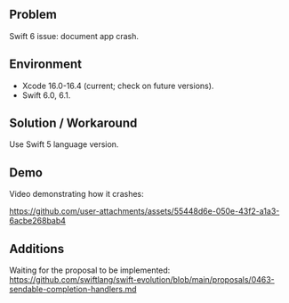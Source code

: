 ## Problem


Swift 6 issue: document app crash.


## Environment


- Xcode 16.0-16.4 (current; check on future versions).
- Swift 6.0, 6.1.


## Solution / Workaround


Use Swift 5 language version.


## Demo


Video demonstrating how it crashes:


https://github.com/user-attachments/assets/55448d6e-050e-43f2-a1a3-6acbe268bab4


## Additions


Waiting for the proposal to be implemented: https://github.com/swiftlang/swift-evolution/blob/main/proposals/0463-sendable-completion-handlers.md

